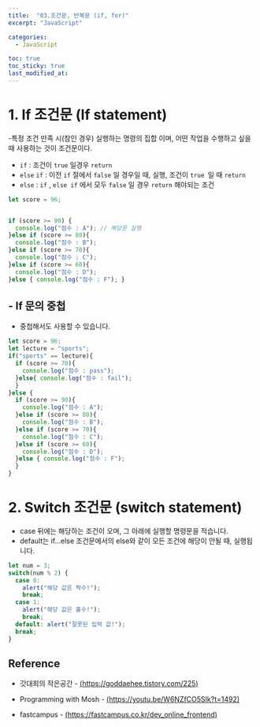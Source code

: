 ```yaml
---
title:  "03.조건문, 반복문 (if, for)"
excerpt: "JavaScript"

categories:
  - JavaScript

toc: true
toc_sticky: true
last_modified_at: 
---
```


# 1. If 조건문 (If statement)

-특정 조건 만족 시(참인 경우) 실행하는 명령의 집합 이며, 어떤 작업을 수행하고 싶을 때 사용하는 것이 조건문이다.


- `if` : 조건이 `true` 일경우  `return`
- `else` `if` : 이전 `if` 절에서 `false` 일 경우일 때, 실행, 조건이 `true `일 때 `return`  
- `else` : `if` , `else if` 에서 모두 `false` 일 경우 `return` 해야되는 조건  


```js
let score = 96; 


if (score >= 90) { 
  console.log("점수 : A"); // 해당문 실행 
}else if (score >= 80){  
  console.log("점수 : B"); 
}else if (score >= 70){ 
  console.log("점수 : C"); 
}else if (score >= 60){ 
  console.log("점수 : D"); 
}else { console.log("점수 : F"); }
```

## - If 문의 중첩

- 중첩해서도 사용할 수 있습니다.

```js
let score = 96; 
let lecture = "sports"; 
if("sports" == lecture){ 
  if (score >= 70){
    console.log("점수 : pass");
  }else{ console.log("점수 : fail"); 
  } 
}else { 
  if (score >= 90){ 
    console.log("점수 : A"); 
  }else if (score >= 80){ 
    console.log("점수 : B"); 
  }else if (score >= 70){
    console.log("점수 : C"); 
  }else if (score >= 60){
    console.log("점수 : D"); 
  }else { console.log("점수 : F"); 
  } 
}
```


# 2. Switch 조건문 (switch statement)

- case 뒤에는 해당하는 조건이 오며, 그 아래에 실행할 명령문을 적습니다.  
- default는 if...else 조건문에서의 else와 같이 모든 조건에 해당이 안될 때, 실행됩니다.

```js
let num = 3; 
switch(num % 2) {
  case 0: 
    alert("해당 값은 짝수!"); 
    break; 
  case 1: 
    alert("해당 값은 홀수!");
    break; 
  default: alert("잘못된 입력 값!"); 
  break; 
}
```




## Reference 

 - 갓대희의 작은공간 - [(https://goddaehee.tistory.com/225)](https://goddaehee.tistory.com/225)  

 - Programming with Mosh - [(https://youtu.be/W6NZfCO5SIk?t=1492)](https://youtu.be/W6NZfCO5SIk?t=1492)  

 - fastcampus - [(https://fastcampus.co.kr/dev_online_frontend)](https://fastcampus.co.kr/dev_online_frontend)  
